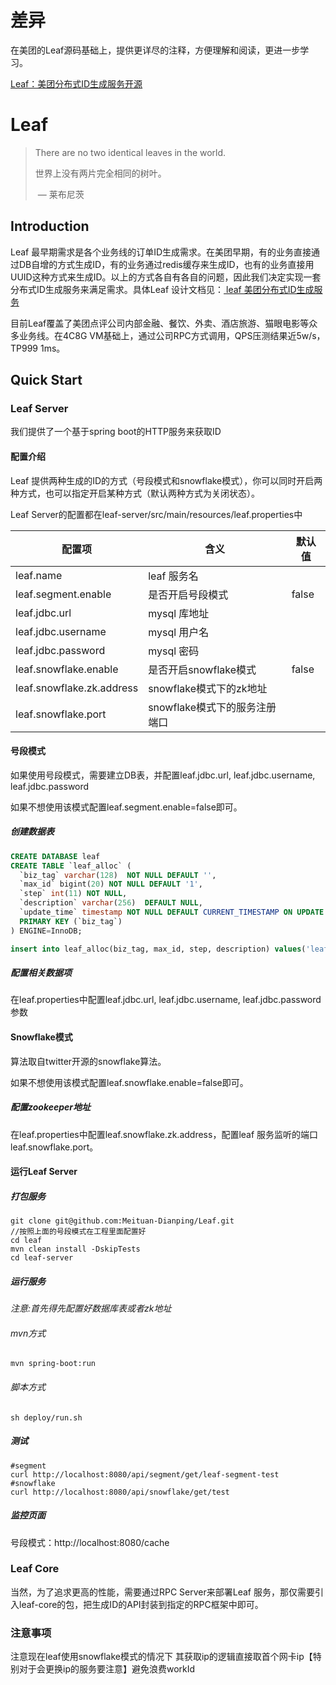 
# 差异
在美团的Leaf源码基础上，提供更详尽的注释，方便理解和阅读，更进一步学习。

[Leaf：美团分布式ID生成服务开源](https://tech.meituan.com/2019/03/07/open-source-project-leaf.html)

# Leaf

> There are no two identical leaves in the world.
>
> 世界上没有两片完全相同的树叶。
>
> ​								— 莱布尼茨

## Introduction

Leaf 最早期需求是各个业务线的订单ID生成需求。在美团早期，有的业务直接通过DB自增的方式生成ID，有的业务通过redis缓存来生成ID，也有的业务直接用UUID这种方式来生成ID。以上的方式各自有各自的问题，因此我们决定实现一套分布式ID生成服务来满足需求。具体Leaf 设计文档见：[ leaf 美团分布式ID生成服务 ](https://tech.meituan.com/MT_Leaf.html )

目前Leaf覆盖了美团点评公司内部金融、餐饮、外卖、酒店旅游、猫眼电影等众多业务线。在4C8G VM基础上，通过公司RPC方式调用，QPS压测结果近5w/s，TP999 1ms。

## Quick Start

### Leaf Server

我们提供了一个基于spring boot的HTTP服务来获取ID


#### 配置介绍

Leaf 提供两种生成的ID的方式（号段模式和snowflake模式），你可以同时开启两种方式，也可以指定开启某种方式（默认两种方式为关闭状态）。

Leaf Server的配置都在leaf-server/src/main/resources/leaf.properties中

| 配置项                    | 含义                          | 默认值 |
| ------------------------- | ----------------------------- | ------ |
| leaf.name                 | leaf 服务名                   |        |
| leaf.segment.enable       | 是否开启号段模式              | false  |
| leaf.jdbc.url             | mysql 库地址                  |        |
| leaf.jdbc.username        | mysql 用户名                  |        |
| leaf.jdbc.password        | mysql 密码                    |        |
| leaf.snowflake.enable     | 是否开启snowflake模式         | false  |
| leaf.snowflake.zk.address | snowflake模式下的zk地址       |        |
| leaf.snowflake.port       | snowflake模式下的服务注册端口 |        |

#### 号段模式

如果使用号段模式，需要建立DB表，并配置leaf.jdbc.url, leaf.jdbc.username, leaf.jdbc.password

如果不想使用该模式配置leaf.segment.enable=false即可。

##### 创建数据表

```sql
CREATE DATABASE leaf
CREATE TABLE `leaf_alloc` (
  `biz_tag` varchar(128)  NOT NULL DEFAULT '',
  `max_id` bigint(20) NOT NULL DEFAULT '1',
  `step` int(11) NOT NULL,
  `description` varchar(256)  DEFAULT NULL,
  `update_time` timestamp NOT NULL DEFAULT CURRENT_TIMESTAMP ON UPDATE CURRENT_TIMESTAMP,
  PRIMARY KEY (`biz_tag`)
) ENGINE=InnoDB;

insert into leaf_alloc(biz_tag, max_id, step, description) values('leaf-segment-test', 1, 2000, 'Test leaf Segment Mode Get Id')
```

##### 配置相关数据项

在leaf.properties中配置leaf.jdbc.url, leaf.jdbc.username, leaf.jdbc.password参数

#### Snowflake模式

算法取自twitter开源的snowflake算法。

如果不想使用该模式配置leaf.snowflake.enable=false即可。

##### 配置zookeeper地址

在leaf.properties中配置leaf.snowflake.zk.address，配置leaf 服务监听的端口leaf.snowflake.port。
#### 运行Leaf Server

##### 打包服务

```shell
git clone git@github.com:Meituan-Dianping/Leaf.git
//按照上面的号段模式在工程里面配置好
cd leaf
mvn clean install -DskipTests
cd leaf-server
```

##### 运行服务

*注意:首先得先配置好数据库表或者zk地址*
###### mvn方式

```shell
mvn spring-boot:run
```

###### 脚本方式

```shell
sh deploy/run.sh
```
##### 测试

```shell
#segment
curl http://localhost:8080/api/segment/get/leaf-segment-test
#snowflake
curl http://localhost:8080/api/snowflake/get/test
```

##### 监控页面

号段模式：http://localhost:8080/cache

### Leaf Core

当然，为了追求更高的性能，需要通过RPC Server来部署Leaf 服务，那仅需要引入leaf-core的包，把生成ID的API封装到指定的RPC框架中即可。

### 注意事项
注意现在leaf使用snowflake模式的情况下 其获取ip的逻辑直接取首个网卡ip【特别对于会更换ip的服务要注意】避免浪费workId
